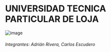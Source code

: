 # UNIVERSIDAD TECNICA PARTICULAR DE LOJA 
![image](https://user-images.githubusercontent.com/56032735/120117919-4f322780-c155-11eb-86b1-415562139384.png)

###### Integrantes: Adrián Rivera, Carlos Escudero
